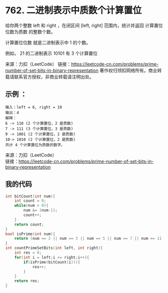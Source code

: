 # 762. 二进制表示中质数个计算置位
给你两个整数 left 和 right ，在闭区间 [left, right] 范围内，统计并返回 计算置位位数为质数 的整数个数。

计算置位位数 就是二进制表示中 1 的个数。

例如， 21 的二进制表示 10101 有 3 个计算置位

来源：力扣（LeetCode）
链接：https://leetcode-cn.com/problems/prime-number-of-set-bits-in-binary-representation
著作权归领扣网络所有。商业转载请联系官方授权，非商业转载请注明出处。

## 示例 ：
```
输入：left = 6, right = 10
输出：4
解释：
6 -> 110 (2 个计算置位，2 是质数)
7 -> 111 (3 个计算置位，3 是质数)
9 -> 1001 (2 个计算置位，2 是质数)
10-> 1010 (2 个计算置位，2 是质数)
共计 4 个计算置位为质数的数字。
```

来源：力扣（LeetCode）  
链接：https://leetcode-cn.com/problems/prime-number-of-set-bits-in-binary-representation
## 我的代码
```C
int bitCount(int num){
    int count = 0;
    while(num > 0){
        num &= (num-1);
        count++;
    }
    return count;
}
bool isPrime(int num){
    return (num == 2 || num == 3 || num == 5 || num == 7 || num == 11 || num == 13 || num == 17 || num == 19);
}
int countPrimeSetBits(int left, int right){
    int res = 0;
    for(int i = left;i <= right;i++){
        if(isPrime(bitCount(i))){
            res++;
        }
    }
    return res;
}
```
